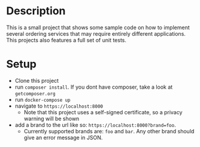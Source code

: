 Description
===========
This is a small project that shows some sample code on how to implement several ordering services that may require 
entirely different applications.
This projects also features a full set of unit tests.

Setup
=====
- Clone this project
- run `composer install`. If you dont have composer, take a look at `getcomposer.org`
- run `docker-compose up`
- navigate to `https://localhost:8000`
  - Note that this project uses a self-signed certificate, so a privacy warning will be shown
- add a brand to the url like so: `https://localhost:8000?brand=foo`.
  - Currently supported brands are: `foo` and `bar`. Any other brand should give an error message in JSON.